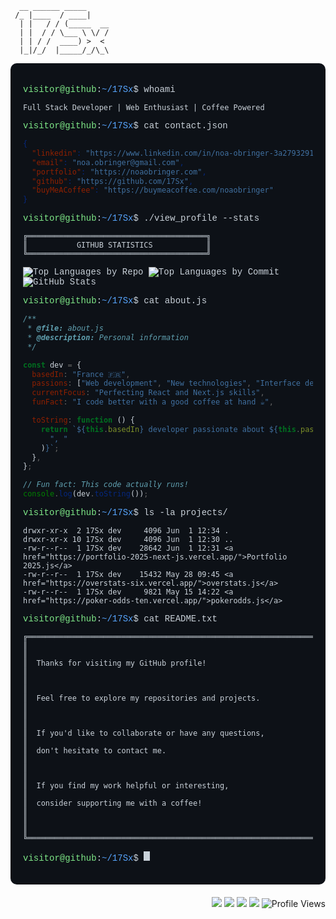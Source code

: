 ```ascii
  __ ______ _____
 /_ |____  / ____|
  | |   / / (_____  __
  | |  / / \___ \ \/ /
  | | / /  ____) >  <
  |_|/_/  |_____/_/\_\

```

<div style="background-color: #0d1117; color: #c9d1d9; font-family: 'Courier New', Courier, monospace; padding: 20px; border-radius: 10px; margin-bottom: 20px;">

<span style="color: #7ee787">visitor@github</span>:<span style="color: #58a6ff">~/17Sx</span>$ whoami

```
Full Stack Developer | Web Enthusiast | Coffee Powered
```

<span style="color: #7ee787">visitor@github</span>:<span style="color: #58a6ff">~/17Sx</span>$ cat contact.json

```json
{
  "linkedin": "https://www.linkedin.com/in/noa-obringer-3a2793291/",
  "email": "noa.obringer@gmail.com",
  "portfolio": "https://noaobringer.com",
  "github": "https://github.com/17Sx",
  "buyMeACoffee": "https://buymeacoffee.com/noaobringer"
}
```

<span style="color: #7ee787">visitor@github</span>:<span style="color: #58a6ff">~/17Sx</span>$ ./view_profile --stats

```
╔════════════════════════════════════════╗
║           GITHUB STATISTICS            ║
╚════════════════════════════════════════╝
```

<img src="https://github-profile-summary-cards.vercel.app/api/cards/repos-per-language?username=17Sx&theme=nord_dark" alt="Top Languages by Repo" />
<img src="https://github-profile-summary-cards.vercel.app/api/cards/most-commit-language?username=17Sx&theme=nord_dark" alt="Top Languages by Commit" />
<img src="https://github-profile-summary-cards.vercel.app/api/cards/profile-details?username=17Sx&theme=nord_dark" alt="GitHub Stats" />

<span style="color: #7ee787">visitor@github</span>:<span style="color: #58a6ff">~/17Sx</span>$ cat about.js

```javascript
/**
 * @file: about.js
 * @description: Personal information
 */

const dev = {
  basedIn: "France 🇫🇷",
  passions: ["Web development", "New technologies", "Interface design"],
  currentFocus: "Perfecting React and Next.js skills",
  funFact: "I code better with a good coffee at hand ☕",

  toString: function () {
    return `${this.basedIn} developer passionate about ${this.passions.join(
      ", "
    )}`;
  },
};

// Fun fact: This code actually runs!
console.log(dev.toString());
```

<span style="color: #7ee787">visitor@github</span>:<span style="color: #58a6ff">~/17Sx</span>$ ls -la projects/

```
drwxr-xr-x  2 17Sx dev     4096 Jun  1 12:34 .
drwxr-xr-x 10 17Sx dev     4096 Jun  1 12:30 ..
-rw-r--r--  1 17Sx dev    28642 Jun  1 12:31 <a href="https://portfolio-2025-next-js.vercel.app/">Portfolio 2025.js</a>
-rw-r--r--  1 17Sx dev    15432 May 28 09:45 <a href="https://overstats-six.vercel.app/">overstats.js</a>
-rw-r--r--  1 17Sx dev     9821 May 15 14:22 <a href="https://poker-odds-ten.vercel.app/">pokerodds.js</a>
```

<span style="color: #7ee787">visitor@github</span>:<span style="color: #58a6ff">~/17Sx</span>$ cat README.txt

```
╔════════════════════════════════════════════════════════════════════════════╗
║                                                                            ║
║  Thanks for visiting my GitHub profile!                                    ║
║                                                                            ║
║  Feel free to explore my repositories and projects.                        ║
║                                                                            ║
║  If you'd like to collaborate or have any questions,                       ║
║  don't hesitate to contact me.                                             ║
║                                                                            ║
║  If you find my work helpful or interesting,                               ║
║  consider supporting me with a coffee!                                     ║
║                                                                            ║
╚════════════════════════════════════════════════════════════════════════════╝
```

<span style="color: #7ee787">visitor@github</span>:<span style="color: #58a6ff">~/17Sx</span>$ <span style="animation: blinker 1s linear infinite; display: inline-block; width: 10px; height: 15px; background-color: #c9d1d9;"></span>

</div>

<div align="right">
  <a href="https://www.linkedin.com/in/noa-obringer-3a2793291/"><img src="https://img.shields.io/badge/-LinkedIn-0A66C2?style=flat&logo=linkedin&logoColor=white"/></a>
  <a href="mailto:noa.obringer@gmail.com"><img src="https://img.shields.io/badge/-Email-EA4335?style=flat&logo=gmail&logoColor=white"/></a>
  <a href="https://noaobringer.com"><img src="https://img.shields.io/badge/-Portfolio-4F46E5?style=flat&logo=safari&logoColor=white"/></a>
  <a href="https://buymeacoffee.com/noaobringer"><img src="https://img.shields.io/badge/-Buy%20Me%20a%20Coffee-FFDD00?style=flat&logo=buymeacoffee&logoColor=black"/></a>
  <img src="https://komarev.com/ghpvc/?username=17Sx&style=flat&color=4F46E5" alt="Profile Views" />
</div>
